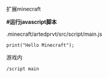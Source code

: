 扩展minecraft


**#运行javascript脚本**

.minecraft/artedprvt/src/script/main.js

`print("Hello Minecraft");`

游戏内

`/script main`

